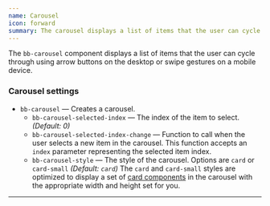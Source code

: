 ```yaml
---
name: Carousel
icon: forward
summary: The carousel displays a list of items that the user can cycle through using arrow buttons on the desktop or swipe gestures on a mobile device.
---
```


The `bb-carousel` component displays a list of items that the user can cycle through using arrow buttons on the desktop or swipe gestures on a mobile device.

### Carousel settings ###
- `bb-carousel` &mdash; Creates a carousel.
    - `bb-carousel-selected-index` &mdash; The index of the item to select. *(Default: 0)*
    - `bb-carousel-selected-index-change` &mdash; Function to call when the user selects a new item in the carousel. This function accepts an `index` parameter representing the selected item index.
    - `bb-carousel-style` &mdash; The style of the carousel.  Options are `card` or `card-small` *(Default: `card`)*  The `card` and `card-small` styles are optimized to display a set of [card components](../card/) in the carousel with the appropriate width and height set for you.
---
